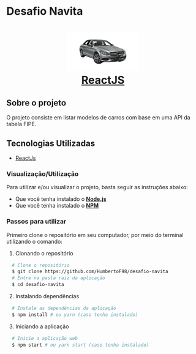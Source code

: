 # Desafio Navita

<h1 align="center">
    <img alt="Navita" src="src/assets/car.png" height="100px" />
    <br/>
   <a href="https://pt-br.reactjs.org/docs/getting-started.html" target="_blank" rel="noopener">ReactJS</a> 
</h1>

## Sobre o projeto

O projeto consiste em listar modelos de carros com base em uma API da tabela FIPE.

## Tecnologias Utilizadas

- <a href="https://reactjs.org/" target="_blank" rel="noopener">ReactJs</a>

### Visualização/Utilização

Para utilizar e/ou visualizar o projeto, basta seguir as instruções abaixo:

- Que você tenha instalado o **<a href="https://nodejs.org/en/" target="_blank" rel="noopener">Node.js</a>**
- Que você tenha instalado o **<a href="https://www.npmjs.com/" target="_blank" rel="noopener">NPM</a>**

### Passos para utilizar

Primeiro clone o repositório em seu computador, por meio do terminal utilizando o comando:

1. Clonando o repositório

```sh
  # Clone o repositório
  $ git clone https://github.com/HumbertoF98/desafio-navita
  # Entre na pasta raiz da aplicação
  $ cd desafio-navita
```

2. Instalando dependências

```sh
  # Instale as dependências da aplicação
  $ npm install # ou yarn (caso tenha instalado)
```

3. Iniciando a aplicação

```sh
  # Inicie a aplicação web
  $ npm start # ou yarn start (caso tenha instalado)
```
